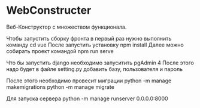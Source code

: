 # WebConstructer
 
Веб-Конструктор с множеством функционала.


Чтобы запустить сборку фронта в первый раз нужно выполнить команду cd vue
После запустить установку npm install
Далее можно собирать проект командой npm run serve

Что бы запустить django необходимо запуситить pgAdmin 4
После этого надо будет в файле setting.py добавить базу, пользователя и пароль

После этого необходимо провесит миграции
python -m manage makemigrations
python -m manage migrate

Для запуска сервера
python -m manage runserver 0.0.0.0:8000
